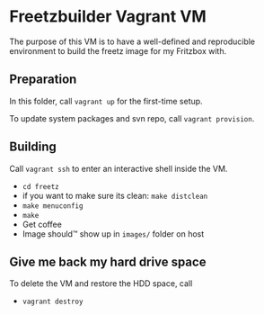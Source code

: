 # Freetzbuilder Vagrant VM

The purpose of this VM is to have a well-defined and
reproducible environment to build the freetz image
for my Fritzbox with.

## Preparation

In this folder, call `vagrant up` for the first-time
setup.

To update system packages and svn repo, call
`vagrant provision`.

## Building

Call `vagrant ssh` to enter an interactive shell inside
the VM.

* `cd freetz`
* if you want to make sure its clean: `make distclean`
* `make menuconfig`
* `make`
* Get coffee
* Image should™ show up in `images/` folder on host

## Give me back my hard drive space

To delete the VM and restore the HDD space, call

* `vagrant destroy`
